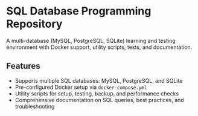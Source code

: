 # SQL Database Programming Repository

A multi-database (MySQL, PostgreSQL, SQLite) learning and testing environment with Docker support, utility scripts, tests, and documentation.

## Features

- Supports multiple SQL databases: MySQL, PostgreSQL, and SQLite
- Pre-configured Docker setup via `docker-compose.yml`
- Utility scripts for setup, testing, backup, and performance checks
- Comprehensive documentation on SQL queries, best practices, and troubleshooting
